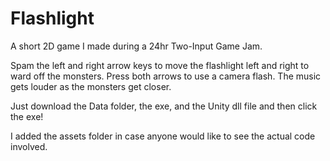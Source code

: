 # Flashlight
A short 2D game I made during a 24hr Two-Input Game Jam.

Spam the left and right arrow keys to move the flashlight left and right to ward off the monsters. Press both arrows to use a camera flash. The music gets louder as the monsters get closer.

Just download the Data folder, the exe, and the Unity dll file and then click the exe!

I added the assets folder in case anyone would like to see the actual code involved.
